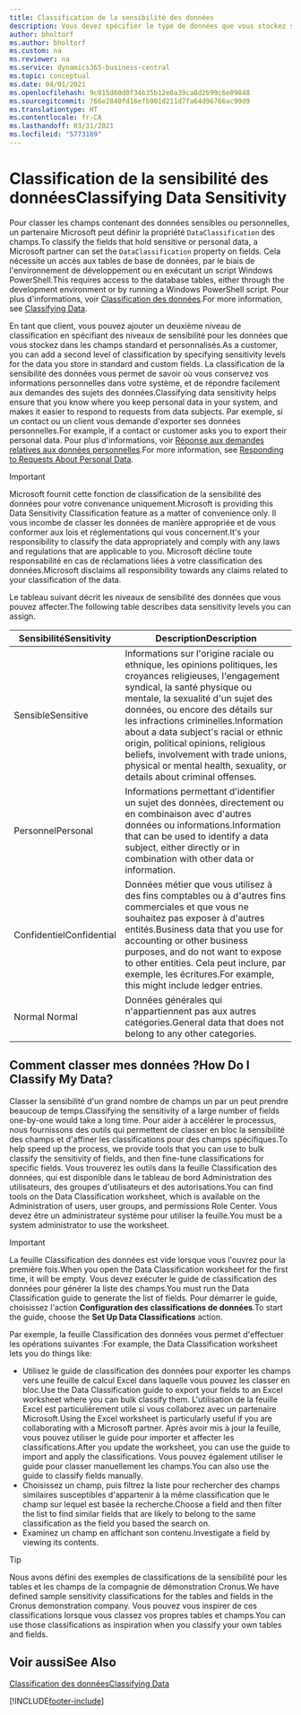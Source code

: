 ```yaml
---
title: Classification de la sensibilité des données
description: Vous devez spécifier le type de données que vous stockez sur les personnes afin de pouvoir répondre aux demandes des sujets des données.
author: bholtorf
ms.author: bholtorf
ms.custom: na
ms.reviewer: na
ms.service: dynamics365-business-central
ms.topic: conceptual
ms.date: 04/01/2021
ms.openlocfilehash: 9c015d60d0f34b35b12e0a39ca8d2b99c6e09848
ms.sourcegitcommit: 766e2840fd16efb901d211d7fa64d96766ac99d9
ms.translationtype: HT
ms.contentlocale: fr-CA
ms.lasthandoff: 03/31/2021
ms.locfileid: "5773189"
---
```

# <a name="classifying-data-sensitivity"></a><span data-ttu-id="28897-103">Classification de la sensibilité des données</span><span class="sxs-lookup"><span data-stu-id="28897-103">Classifying Data Sensitivity</span></span>
<span data-ttu-id="28897-104">Pour classer les champs contenant des données sensibles ou personnelles, un partenaire Microsoft peut définir la propriété ```DataClassification``` des champs.</span><span class="sxs-lookup"><span data-stu-id="28897-104">To classify the fields that hold sensitive or personal data, a Microsoft partner can set the ```DataClassification``` property on fields.</span></span> <span data-ttu-id="28897-105">Cela nécessite un accès aux tables de base de données, par le biais de l'environnement de développement ou en exécutant un script Windows PowerShell.</span><span class="sxs-lookup"><span data-stu-id="28897-105">This requires access to the database tables, either through the development environment or by running a Windows PowerShell script.</span></span> <span data-ttu-id="28897-106">Pour plus d'informations, voir [Classification des données](/dynamics365/business-central/dev-itpro/developer/devenv-classifying-data).</span><span class="sxs-lookup"><span data-stu-id="28897-106">For more information, see [Classifying Data](/dynamics365/business-central/dev-itpro/developer/devenv-classifying-data).</span></span>  

<span data-ttu-id="28897-107">En tant que client, vous pouvez ajouter un deuxième niveau de classification en spécifiant des niveaux de sensibilité pour les données que vous stockez dans les champs standard et personnalisés.</span><span class="sxs-lookup"><span data-stu-id="28897-107">As a customer, you can add a second level of classification by specifying sensitivity levels for the data you store in standard and custom fields.</span></span> <span data-ttu-id="28897-108">La classification de la sensibilité des données vous permet de savoir où vous conservez vos informations personnelles dans votre système, et de répondre facilement aux demandes des sujets des données.</span><span class="sxs-lookup"><span data-stu-id="28897-108">Classifying data sensitivity helps ensure that you know where you keep personal data in your system, and makes it easier to respond to requests from data subjects.</span></span> <span data-ttu-id="28897-109">Par exemple, si un contact ou un client vous demande d'exporter ses données personnelles.</span><span class="sxs-lookup"><span data-stu-id="28897-109">For example, if a contact or customer asks you to export their personal data.</span></span> <span data-ttu-id="28897-110">Pour plus d'informations, voir [Réponse aux demandes relatives aux données personnelles](admin-responding-to-requests-about-personal-data.md).</span><span class="sxs-lookup"><span data-stu-id="28897-110">For more information, see [Responding to Requests About Personal Data](admin-responding-to-requests-about-personal-data.md).</span></span>

> [!Important]
> <span data-ttu-id="28897-111">Microsoft fournit cette fonction de classification de la sensibilité des données pour votre convenance uniquement.</span><span class="sxs-lookup"><span data-stu-id="28897-111">Microsoft is providing this Data Sensitivity Classification feature as a matter of convenience only.</span></span> <span data-ttu-id="28897-112">Il vous incombe de classer les données de manière appropriée et de vous conformer aux lois et réglementations qui vous concernent.</span><span class="sxs-lookup"><span data-stu-id="28897-112">It's your responsibility to classify the data appropriately and comply with any laws and regulations that are applicable to you.</span></span> <span data-ttu-id="28897-113">Microsoft décline toute responsabilité en cas de réclamations liées à votre classification des données.</span><span class="sxs-lookup"><span data-stu-id="28897-113">Microsoft disclaims all responsibility towards any claims related to your classification of the data.</span></span>  

<span data-ttu-id="28897-114">Le tableau suivant décrit les niveaux de sensibilité des données que vous pouvez affecter.</span><span class="sxs-lookup"><span data-stu-id="28897-114">The following table describes data sensitivity levels you can assign.</span></span>

|<span data-ttu-id="28897-115">Sensibilité</span><span class="sxs-lookup"><span data-stu-id="28897-115">Sensitivity</span></span>|<span data-ttu-id="28897-116">Description</span><span class="sxs-lookup"><span data-stu-id="28897-116">Description</span></span>|
|----|----|
|<span data-ttu-id="28897-117">Sensible</span><span class="sxs-lookup"><span data-stu-id="28897-117">Sensitive</span></span> | <span data-ttu-id="28897-118">Informations sur l'origine raciale ou ethnique, les opinions politiques, les croyances religieuses, l'engagement syndical, la santé physique ou mentale, la sexualité d'un sujet des données, ou encore des détails sur les infractions criminelles.</span><span class="sxs-lookup"><span data-stu-id="28897-118">Information about a data subject's racial or ethnic origin, political opinions, religious beliefs, involvement with trade unions, physical or mental health, sexuality, or details about criminal offenses.</span></span> |
|<span data-ttu-id="28897-119">Personnel</span><span class="sxs-lookup"><span data-stu-id="28897-119">Personal</span></span> | <span data-ttu-id="28897-120">Informations permettant d'identifier un sujet des données, directement ou en combinaison avec d'autres données ou informations.</span><span class="sxs-lookup"><span data-stu-id="28897-120">Information that can be used to identify a data subject, either directly or in combination with other data or information.</span></span>|
|<span data-ttu-id="28897-121">Confidentiel</span><span class="sxs-lookup"><span data-stu-id="28897-121">Confidential</span></span> | <span data-ttu-id="28897-122">Données métier que vous utilisez à des fins comptables ou à d'autres fins commerciales et que vous ne souhaitez pas exposer à d'autres entités.</span><span class="sxs-lookup"><span data-stu-id="28897-122">Business data that you use for accounting or other business purposes, and do not want to expose to other entities.</span></span> <span data-ttu-id="28897-123">Cela peut inclure, par exemple, les écritures.</span><span class="sxs-lookup"><span data-stu-id="28897-123">For example, this might include ledger entries.</span></span>|
|<span data-ttu-id="28897-124">Normal </span><span class="sxs-lookup"><span data-stu-id="28897-124">Normal</span></span> | <span data-ttu-id="28897-125">Données générales qui n'appartiennent pas aux autres catégories.</span><span class="sxs-lookup"><span data-stu-id="28897-125">General data that does not belong to any other categories.</span></span>|

## <a name="how-do-i-classify-my-data"></a><span data-ttu-id="28897-126">Comment classer mes données ?</span><span class="sxs-lookup"><span data-stu-id="28897-126">How Do I Classify My Data?</span></span>
<span data-ttu-id="28897-127">Classer la sensibilité d'un grand nombre de champs un par un peut prendre beaucoup de temps.</span><span class="sxs-lookup"><span data-stu-id="28897-127">Classifying the sensitivity of a large number of fields one-by-one would take a long time.</span></span> <span data-ttu-id="28897-128">Pour aider à accélérer le processus, nous fournissons des outils qui permettent de classer en bloc la sensibilité des champs et d'affiner les classifications pour des champs spécifiques.</span><span class="sxs-lookup"><span data-stu-id="28897-128">To help speed up the process, we provide tools that you can use to bulk classify the sensitivity of fields, and then fine-tune classifications for specific fields.</span></span> <span data-ttu-id="28897-129">Vous trouverez les outils dans la feuille Classification des données, qui est disponible dans le tableau de bord Administration des utilisateurs, des groupes d'utilisateurs et des autorisations.</span><span class="sxs-lookup"><span data-stu-id="28897-129">You can find tools on the Data Classification worksheet, which is available on the Administration of users, user groups, and permissions Role Center.</span></span> <span data-ttu-id="28897-130">Vous devez être un administrateur système pour utiliser la feuille.</span><span class="sxs-lookup"><span data-stu-id="28897-130">You must be a system administrator to use the worksheet.</span></span>

> [!Important]
> <span data-ttu-id="28897-131">La feuille Classification des données est vide lorsque vous l'ouvrez pour la première fois.</span><span class="sxs-lookup"><span data-stu-id="28897-131">When you open the Data Classification worksheet for the first time, it will be empty.</span></span> <span data-ttu-id="28897-132">Vous devez exécuter le guide de classification des données pour générer la liste des champs.</span><span class="sxs-lookup"><span data-stu-id="28897-132">You must run the Data Classification guide to generate the list of fields.</span></span> <span data-ttu-id="28897-133">Pour démarrer le guide, choisissez l'action **Configuration des classifications de données**.</span><span class="sxs-lookup"><span data-stu-id="28897-133">To start the guide, choose the **Set Up Data Classifications** action.</span></span>

<span data-ttu-id="28897-134">Par exemple, la feuille Classification des données vous permet d'effectuer les opérations suivantes :</span><span class="sxs-lookup"><span data-stu-id="28897-134">For example, the Data Classification worksheet lets you do things like:</span></span>  

* <span data-ttu-id="28897-135">Utilisez le guide de classification des données pour exporter les champs vers une feuille de calcul Excel dans laquelle vous pouvez les classer en bloc.</span><span class="sxs-lookup"><span data-stu-id="28897-135">Use the Data Classification guide to export your fields to an Excel worksheet where you can bulk classify them.</span></span> <span data-ttu-id="28897-136">L'utilisation de la feuille Excel est particulièrement utile si vous collaborez avec un partenaire Microsoft.</span><span class="sxs-lookup"><span data-stu-id="28897-136">Using the Excel worksheet is particularly useful if you are collaborating with a Microsoft partner.</span></span> <span data-ttu-id="28897-137">Après avoir mis à jour la feuille, vous pouvez utiliser le guide pour importer et affecter les classifications.</span><span class="sxs-lookup"><span data-stu-id="28897-137">After you update the worksheet, you can use the guide to import and apply the classifications.</span></span> <span data-ttu-id="28897-138">Vous pouvez également utiliser le guide pour classer manuellement les champs.</span><span class="sxs-lookup"><span data-stu-id="28897-138">You can also use the guide to classify fields manually.</span></span>  
* <span data-ttu-id="28897-139">Choisissez un champ, puis filtrez la liste pour rechercher des champs similaires susceptibles d'appartenir à la même classification que le champ sur lequel est basée la recherche.</span><span class="sxs-lookup"><span data-stu-id="28897-139">Choose a field and then filter the list to find similar fields that are likely to belong to the same classification as the field you based the search on.</span></span>  
* <span data-ttu-id="28897-140">Examinez un champ en affichant son contenu.</span><span class="sxs-lookup"><span data-stu-id="28897-140">Investigate a field by viewing its contents.</span></span>  

> [!Tip]
> <span data-ttu-id="28897-141">Nous avons défini des exemples de classifications de la sensibilité pour les tables et les champs de la compagnie de démonstration Cronus.</span><span class="sxs-lookup"><span data-stu-id="28897-141">We have defined sample sensitivity classifications for the tables and fields in the Cronus demonstration company.</span></span> <span data-ttu-id="28897-142">Vous pouvez vous inspirer de ces classifications lorsque vous classez vos propres tables et champs.</span><span class="sxs-lookup"><span data-stu-id="28897-142">You can use those classifications as inspiration when you classify your own tables and fields.</span></span>

## <a name="see-also"></a><span data-ttu-id="28897-143">Voir aussi</span><span class="sxs-lookup"><span data-stu-id="28897-143">See Also</span></span>

[<span data-ttu-id="28897-144">Classification des données</span><span class="sxs-lookup"><span data-stu-id="28897-144">Classifying Data</span></span>](/dynamics365/business-central/dev-itpro/developer/devenv-classifying-data)  


[!INCLUDE[footer-include](includes/footer-banner.md)]